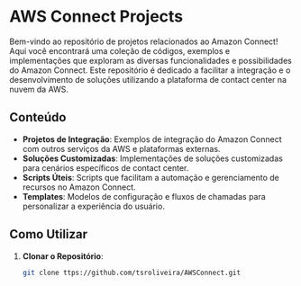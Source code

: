 # AWS Connect Projects

Bem-vindo ao repositório de projetos relacionados ao Amazon Connect! Aqui você encontrará uma coleção de códigos, exemplos e implementações que exploram as diversas funcionalidades e possibilidades do Amazon Connect. Este repositório é dedicado a facilitar a integração e o desenvolvimento de soluções utilizando a plataforma de contact center na nuvem da AWS.

## Conteúdo

- **Projetos de Integração**: Exemplos de integração do Amazon Connect com outros serviços da AWS e plataformas externas.
- **Soluções Customizadas**: Implementações de soluções customizadas para cenários específicos de contact center.
- **Scripts Úteis**: Scripts que facilitam a automação e gerenciamento de recursos no Amazon Connect.
- **Templates**: Modelos de configuração e fluxos de chamadas para personalizar a experiência do usuário.

## Como Utilizar

1. **Clonar o Repositório**:
   ```bash
   git clone ttps://github.com/tsroliveira/AWSConnect.git
